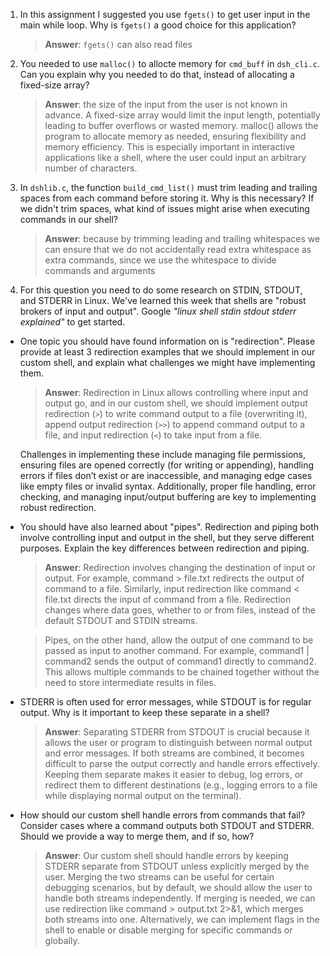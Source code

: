 1. In this assignment I suggested you use `fgets()` to get user input in the main while loop. Why is `fgets()` a good choice for this application?

    > **Answer**:  `fgets()` can also read files

2. You needed to use `malloc()` to allocte memory for `cmd_buff` in `dsh_cli.c`. Can you explain why you needed to do that, instead of allocating a fixed-size array?

    > **Answer**:  the size of the input from the user is not known in advance. A fixed-size array would limit the input length, potentially leading to buffer overflows or wasted memory. malloc() allows the program to allocate memory as needed, ensuring flexibility and memory efficiency. This is especially important in interactive applications like a shell, where the user could input an arbitrary number of characters.


3. In `dshlib.c`, the function `build_cmd_list()` must trim leading and trailing spaces from each command before storing it. Why is this necessary? If we didn't trim spaces, what kind of issues might arise when executing commands in our shell?

    > **Answer**:  because by trimming leading and trailing whitespaces we can ensure that we do not accidentally read extra whitespace as extra commands, since we use the whitespace to divide commands and arguments

4. For this question you need to do some research on STDIN, STDOUT, and STDERR in Linux. We've learned this week that shells are "robust brokers of input and output". Google _"linux shell stdin stdout stderr explained"_ to get started.

- One topic you should have found information on is "redirection". Please provide at least 3 redirection examples that we should implement in our custom shell, and explain what challenges we might have implementing them.

    > **Answer**:  Redirection in Linux allows controlling where input and output go, and in our custom shell, we should implement output redirection (`>`) to write command output to a file (overwriting it), append output redirection (`>>`) to append command output to a file, and input redirection (`<`) to take input from a file. 
    
    Challenges in implementing these include managing file permissions, ensuring files are opened correctly (for writing or appending), handling errors if files don’t exist or are inaccessible, and managing edge cases like empty files or invalid syntax. Additionally, proper file handling, error checking, and managing input/output buffering are key to implementing robust redirection.

- You should have also learned about "pipes". Redirection and piping both involve controlling input and output in the shell, but they serve different purposes. Explain the key differences between redirection and piping.

    > **Answer**: Redirection involves changing the destination of input or output. For example, command > file.txt redirects the output of command to a file. Similarly, input redirection like command < file.txt directs the input of command from a file. Redirection changes where data goes, whether to or from files, instead of the default STDOUT and STDIN streams.

    > Pipes, on the other hand, allow the output of one command to be passed as input to another command. For example, command1 | command2 sends the output of command1 directly to command2. This allows multiple commands to be chained together without the need to store intermediate results in files.



- STDERR is often used for error messages, while STDOUT is for regular output. Why is it important to keep these separate in a shell?

    > **Answer**:  Separating STDERR from STDOUT is crucial because it allows the user or program to distinguish between normal output and error messages. If both streams are combined, it becomes difficult to parse the output correctly and handle errors effectively. Keeping them separate makes it easier to debug, log errors, or redirect them to different destinations (e.g., logging errors to a file while displaying normal output on the terminal).

- How should our custom shell handle errors from commands that fail? Consider cases where a command outputs both STDOUT and STDERR. Should we provide a way to merge them, and if so, how?

    > **Answer**:  Our custom shell should handle errors by keeping STDERR separate from STDOUT unless explicitly merged by the user. Merging the two streams can be useful for certain debugging scenarios, but by default, we should allow the user to handle both streams independently. If merging is needed, we can use redirection like command > output.txt 2>&1, which merges both streams into one. Alternatively, we can implement flags in the shell to enable or disable merging for specific commands or globally.